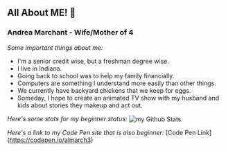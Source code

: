 ## All About ME! 👋
### Andrea Marchant - Wife/Mother of 4
*Some important things about me:*
- I'm a senior credit wise, but a freshman degree wise.
- I live in Indiana.
- Going back to school was to help my family financially.
- Computers are something I understand more easily than other things.
- We currently have backyard chickens that we keep for eggs.
- Someday, I hope to create an animated TV show with my husband and kids about stories they makeup and act out.

*Here's some stats for my beginner status:*
<img align="center" src="https://github-readme-stats.vercel.app/api?username=almarch3&include_all_commits=true&count_private=true&show_icons=true&line_height=20&title_color=2B5BBD&icon_color=1124BB&text_color=A1A1A1&bg_color=0,000000,130F40" alt="my Github Stats"/>

*Here's a link to my Code Pen site that is also beginner:*
[Code Pen Link] (https://codepen.io/almarch3)

<!--
**almarch3/almarch3** is a ✨ _special_ ✨ repository because its `README.md` (this file) appears on your GitHub profile.

Here are some ideas to get you started:

- 🔭 I’m currently working on ...
- 🌱 I’m currently learning ...
- 👯 I’m looking to collaborate on ...
- 🤔 I’m looking for help with ...
- 💬 Ask me about ...
- 📫 How to reach me: ...
- 😄 Pronouns: ...
- ⚡ Fun fact: ...
-->

